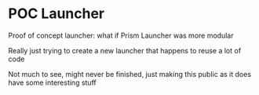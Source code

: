 # POC Launcher
Proof of concept launcher: what if Prism Launcher was more modular

Really just trying to create a new launcher that happens to reuse a lot of code

Not much to see, might never be finished, just making this public as it does have some interesting stuff 
